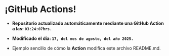 # ¡GitHub Actions!
* **Repositorio actualizado automáticamente mediante una GitHub Action a las: `03:24:07hrs.`**
* **Modificado el día: `17, del mes de agosto, del año 2025.`**

* Ejemplo sencillo de cómo la **Action** modifica este archivo README.md.
